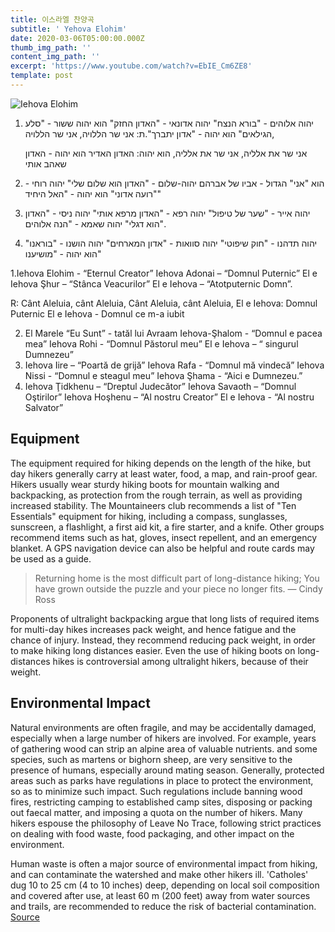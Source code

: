 ```yaml
---
title: 이스라엘 찬양곡
subtitle: ' Yehova Elohim'
date: 2020-03-06T05:00:00.000Z
thumb_img_path: ''
content_img_path: ''
excerpt: 'https://www.youtube.com/watch?v=EbIE_Cm6ZE8'
template: post
---
```

![ Iehova Elohim]()



1. יהוה אלוהים - "בורא הנצח" יהוה אדונאי - "האדון החזק"
   הוא יהוה ששור - "סלע הגילאים"
   הוא יהוה - "אדון יתברך".ת: אני שר הללויה, אני שר הללויה, 

   אני שר את אלליה, אני שר את אלליה,
   הוא יהוה: האדון האדיר
   הוא יהוה - האדון שאהב אותי
2. הוא "אני" הגדול - אביו של אברהם יהוה-שלום - "האדון הוא שלום שלי"
   יהוה רוחי - "רועה אדוני"
   הוא יהוה - "האל היחיד"
3. יהוה אייר - "שער של טיפול" יהוה רפא - "האדון מרפא אותי"
   יהוה ניסי - "האדון הוא דגלי"
   יהוה שאמא - "הנה אלוהים".
4. יהוה תדהנו - "חוק שיפוטי" יהוה סוואות - "אדון המארחים"
   יהוה הושנו - "בוראנו"
   הוא יהוה - "מושיענו"

1.Iehova Elohim - “Eternul Creator” Iehova Adonai – “Domnul Puternic”
El e Iehova Şhur – “Stânca Veacurilor”
El e Iehova – “Atotputernic Domn”.

R: Cânt Aleluia, cânt Aleluia, Cânt Aleluia, cânt Aleluia,
    El e Iehova: Domnul Puternic
    El e Iehova - Domnul ce m-a iubit

2. El Marele “Eu Sunt” - tatăl lui Avraam Iehova-Şhalom - “Domnul e pacea mea”
   Iehova Rohi - “Domnul Păstorul meu”
   El e Iehova – “ singurul Dumnezeu”
3. Iehova Iire – “Poartă de grijă” Iehova Rafa - “Domnul mă vindecă”
   Iehova Nissi - “Domnul e steagul meu”
   Iehova Şhama - “Aici e Dumnezeu.”
4. Iehova Ţidkhenu – “Dreptul Judecător” Iehova Savaoth – “Domnul Oştirilor”
   Iehova Hoşhenu – “Al nostru Creator”
   El e Iehova - “Al nostru Salvator”

## Equipment

The equipment required for hiking depends on the length of the hike, but day hikers generally carry at least water, food, a map, and rain-proof gear. Hikers usually wear sturdy hiking boots for mountain walking and backpacking, as protection from the rough terrain, as well as providing increased stability. The Mountaineers club recommends a list of "Ten Essentials" equipment for hiking, including a compass, sunglasses, sunscreen, a flashlight, a first aid kit, a fire starter, and a knife. Other groups recommend items such as hat, gloves, insect repellent, and an emergency blanket. A GPS navigation device can also be helpful and route cards may be used as a guide.

> Returning home is the most difficult part of long-distance hiking; You have grown outside the puzzle and your piece no longer fits. ― Cindy Ross

Proponents of ultralight backpacking argue that long lists of required items for multi-day hikes increases pack weight, and hence fatigue and the chance of injury. Instead, they recommend reducing pack weight, in order to make hiking long distances easier. Even the use of hiking boots on long-distances hikes is controversial among ultralight hikers, because of their weight.

## Environmental Impact

Natural environments are often fragile, and may be accidentally damaged, especially when a large number of hikers are involved. For example, years of gathering wood can strip an alpine area of valuable nutrients. and some species, such as martens or bighorn sheep, are very sensitive to the presence of humans, especially around mating season. Generally, protected areas such as parks have regulations in place to protect the environment, so as to minimize such impact. Such regulations include banning wood fires, restricting camping to established camp sites, disposing or packing out faecal matter, and imposing a quota on the number of hikers. Many hikers espouse the philosophy of Leave No Trace, following strict practices on dealing with food waste, food packaging, and other impact on the environment.

Human waste is often a major source of environmental impact from hiking, and can contaminate the watershed and make other hikers ill. 'Catholes' dug 10 to 25 cm (4 to 10 inches) deep, depending on local soil composition and covered after use, at least 60 m (200 feet) away from water sources and trails, are recommended to reduce the risk of bacterial contamination. [Source](https://en.wikipedia.org/wiki/Hiking)